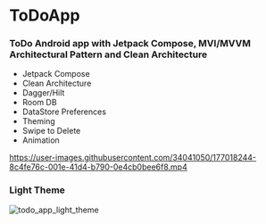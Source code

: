 # ToDoApp

<h3>ToDo Android app with Jetpack Compose, MVI/MVVM Architectural Pattern and Clean Architecture</h3>

* Jetpack Compose
* Clean Architecture
* Dagger/Hilt
* Room DB
* DataStore Preferences
* Theming
* Swipe to Delete
* Animation

https://user-images.githubusercontent.com/34041050/177018244-8c4fe76c-001e-41d4-b790-0e4cb0bee6f8.mp4

<h3>Light Theme</h3>

![todo_app_light_theme](https://user-images.githubusercontent.com/34041050/177018063-5eb34838-0635-49ba-ba50-e4ce98e20299.png)

